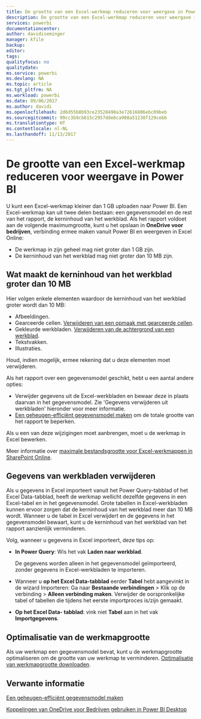 ```yaml
---
title: De grootte van een Excel-werkmap reduceren voor weergave in Power BI
description: De grootte van een Excel-werkmap reduceren voor weergave in Power BI
services: powerbi
documentationcenter: 
author: davidiseminger
manager: kfile
backup: 
editor: 
tags: 
qualityfocus: no
qualitydate: 
ms.service: powerbi
ms.devlang: NA
ms.topic: article
ms.tgt_pltfrm: NA
ms.workload: powerbi
ms.date: 09/06/2017
ms.author: davidi
ms.openlocfilehash: 2d6d55b8b93ce23528490a3e72616806ebc09beb
ms.sourcegitcommit: 99cc3b9cb615c2957dde6ca908a51238f129cebb
ms.translationtype: HT
ms.contentlocale: nl-NL
ms.lasthandoff: 11/13/2017
---
```

# <a name="reduce-the-size-of-an-excel-workbook-to-view-it-in-power-bi"></a>De grootte van een Excel-werkmap reduceren voor weergave in Power BI
U kunt een Excel-werkmap kleiner dan 1 GB uploaden naar Power BI. Een Excel-werkmap kan uit twee delen bestaan: een gegevensmodel en de rest van het rapport, de kerninhoud van het werkblad. Als het rapport voldoet aan de volgende maximumgrootte, kunt u het opslaan in **OneDrive voor bedrijven**, verbinding ermee maken vanuit Power BI en weergeven in Excel Online:

* De werkmap in zijn geheel mag niet groter dan 1 GB zijn.
* De kerninhoud van het werkblad mag niet groter dan 10 MB zijn.

## <a name="what-makes-core-worksheet-contents-larger-than-10-mb"></a>Wat maakt de kerninhoud van het werkblad groter dan 10 MB
Hier volgen enkele elementen waardoor de kerninhoud van het werkblad groter wordt dan 10 MB:

* Afbeeldingen.
* Gearceerde cellen. [Verwijderen van een opmaak met gearceerde cellen](https://support.office.com/article/Add-or-change-the-background-color-of-cells-ac10f131-b847-428f-b656-d65375fb815e).
* Gekleurde werkbladen. [Verwijderen van de achtergrond van een werkblad](https://support.office.com/en-US/article/add-or-remove-a-sheet-background-3577a762-8450-4556-96a2-cc265abc00a8).
* Tekstvakken.
* Illustraties.

Houd, indien mogelijk, ermee rekening dat u deze elementen moet verwijderen. 

Als het rapport over een gegevensmodel geschikt, hebt u een aantal andere opties: 

* Verwijder gegevens uit de Excel-werkbladen en bewaar deze in plaats daarvan in het gegevensmodel. Zie 'Gegevens verwijderen uit werkbladen' hieronder voor meer informatie. 
* [Een geheugen-efficiënt gegevensmodel maken](https://support.office.com/article/Create-a-memory-efficient-Data-Model-using-Excel-2013-and-the-Power-Pivot-add-in-951c73a9-21c4-46ab-9f5e-14a2833b6a70) om de totale grootte van het rapport te beperken.

Als u een van deze wijzigingen moet aanbrengen, moet u de werkmap in Excel bewerken.

Meer informatie over [maximale bestandsgrootte voor Excel-werkmappen in SharePoint Online](https://support.office.com/article/File-size-limits-for-workbooks-in-SharePoint-Online-9e5bc6f8-018f-415a-b890-5452687b325e).

## <a name="remove-data-from-worksheets"></a>Gegevens van werkbladen verwijderen
Als u gegevens in Excel importeert vanuit het Power Query-tabblad of het Excel Data-tabblad, heeft de werkmap wellicht dezelfde gegevens in een Excel-tabel en in het gegevensmodel. Grote tabellen in Excel-werkbladen kunnen ervoor zorgen dat de kerninhoud van het werkblad meer dan 10 MB wordt. Wanneer u de tabel in Excel verwijdert en de gegevens in het gegevensmodel bewaart, kunt u de kerninhoud van het werkblad van het rapport aanzienlijk verminderen. 

Volg, wanneer u gegevens in Excel importeert, deze tips op:

* **In Power Query**: Wis het vak **Laden naar werkblad**.
  
  De gegevens worden alleen in het gegevensmodel geïmporteerd, zonder gegevens in Excel-werkbladen te importeren.
* Wanneer u **op het Excel Data-tabblad** eerder **Tabel** hebt aangevinkt in de wizard Importeren: Ga naar **Bestaande verbindingen** \> Klik op de verbinding \> **Alleen verbinding maken**. Verwijder de oorspronkelijke tabel of tabellen die tijdens het eerste importproces is/zijn gemaakt.
* **Op het Excel Data- tabblad**: vink niet **Tabel** aan in het vak **Importgegevens**.

## <a name="workbook-size-optimizer"></a>Optimalisatie van de werkmapgrootte
Als uw werkmap een gegevensmodel bevat, kunt u de werkmapgrootte optimaliseren om de grootte van uw werkmap te verminderen. [Optimalisatie van werkmapgrootte downloaden](https://www.microsoft.com/en-us/download/details.aspx?id=38793).

## <a name="related-info"></a>Verwante informatie
[Een geheugen-efficiënt gegevensmodel maken](https://support.office.com/article/Create-a-memory-efficient-Data-Model-using-Excel-2013-and-the-Power-Pivot-add-in-951c73a9-21c4-46ab-9f5e-14a2833b6a70)

[Koppelingen van OneDrive voor Bedrijven gebruiken in Power BI Desktop](desktop-use-onedrive-business-links.md)

